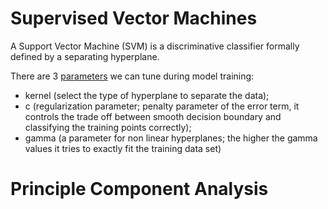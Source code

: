 # Supervised Vector Machines
A Support Vector Machine (SVM) is a discriminative classifier formally defined by a separating hyperplane.

There are 3 [parameters](https://medium.com/all-things-ai/in-depth-parameter-tuning-for-svc-758215394769) we can tune during model training: 
- kernel (select the type of hyperplane to separate the data); 
- c (regularization parameter; penalty parameter of the error term, it controls the trade off between smooth decision boundary and classifying the training points correctly); 
- gamma (a parameter for non linear hyperplanes; the higher the gamma values it tries to exactly fit the training data set) 
# Principle Component Analysis
